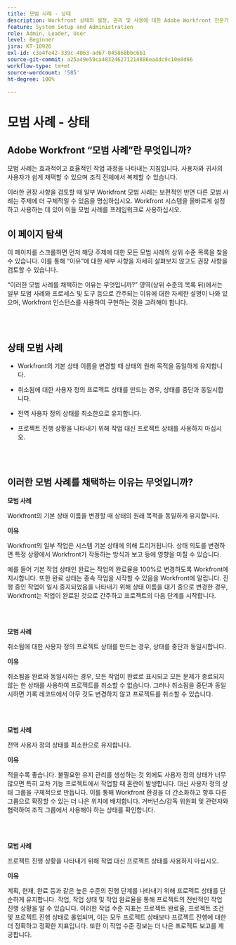 ```yaml
---
title: 모범 사례 - 상태
description: Workfront 상태의 설정, 관리 및 사용에 대한 Adobe Workfront 전문가의 모범 사례 권장 사항을 살펴봅니다.
feature: System Setup and Administration
role: Admin, Leader, User
level: Beginner
jira: KT-10926
exl-id: c3a4fe42-339c-4063-ad67-045868bbc6b1
source-git-commit: a25a49e59ca483246271214886ea4dc9c10e8d66
workflow-type: tm+mt
source-wordcount: '585'
ht-degree: 100%

---
```


# 모범 사례 - 상태

## Adobe Workfront “모범 사례”란 무엇입니까?

모범 사례는 효과적이고 효율적인 작업 과정을 나타내는 지침입니다. 사용자와 귀사의 사용자가 쉽게 채택할 수 있으며 조직 전체에서 복제할 수 있습니다.

이러한 권장 사항을 검토할 때 일부 Workfront 모범 사례는 보편적인 반면 다른 모범 사례는 주제에 더 구체적일 수 있음을 명심하십시오. Workfront 시스템을 올바르게 설정하고 사용하는 데 있어 이들 모범 사례를 프레임워크로 사용하십시오.

## 이 페이지 탐색

이 페이지를 스크롤하면 먼저 해당 주제에 대한 모든 모범 사례의 상위 수준 목록을 찾을 수 있습니다. 이를 통해 “이유”에 대한 세부 사항을 자세히 살펴보지 않고도 권장 사항을 검토할 수 있습니다.

“이러한 모범 사례를 채택하는 이유는 무엇입니까?” 영역(상위 수준의 목록 뒤)에서는 일부 모범 사례와 프로세스 및 도구 등으로 간주되는 이유에 대한 자세한 설명이 나와 있으며, Workfront 인스턴스를 사용하여 구현하는 것을 고려해야 합니다.

</br>
</br>

## 상태 모범 사례

* Workfront의 기본 상태 이름을 변경할 때 상태의 원래 목적을 동일하게 유지합니다.

* 취소됨에 대한 사용자 정의 프로젝트 상태를 만드는 경우, 상태를 중단과 동일시합니다.

* 전역 사용자 정의 상태를 최소한으로 유지합니다.

* 프로젝트 진행 상황을 나타내기 위해 작업 대신 프로젝트 상태를 사용하지 마십시오.


</br>
</br>



## 이러한 모범 사례를 채택하는 이유는 무엇입니까?

**모범 사례**

Workfront의 기본 상태 이름을 변경할 때 상태의 원래 목적을 동일하게 유지합니다.



**이유**

Workfront의 일부 작업은 시스템 기본 상태에 의해 트리거됩니다. 상태 의도를 변경하면 특정 상황에서 Workfront가 작동하는 방식과 보고 등에 영향을 미칠 수 있습니다.



예를 들어 기본 작업 상태인 완료는 작업의 완료율을 100%로 변경하도록 Workfront에 지시합니다. 또한 완료 상태는 종속 작업을 시작할 수 있음을 Workfront에 알립니다. 진행 중인 작업이 일시 중지되었음을 나타내기 위해 상태 이름을 대기 중으로 변경한 경우, Workfront는 작업이 완료된 것으로 간주하고 프로젝트의 다음 단계를 시작합니다.

</br>
</br>



**모범 사례**

취소됨에 대한 사용자 정의 프로젝트 상태를 만드는 경우, 상태를 중단과 동일시합니다.



**이유**

취소됨을 완료와 동일시하는 경우, 모든 작업이 완료로 표시되고 모든 문제가 종료되지 않는 한 상태를 사용하여 프로젝트를 취소할 수 없습니다. 그러나 취소됨을 중단과 동일시하면 기록 레코드에서 아무 것도 변경하지 않고 프로젝트를 취소할 수 있습니다.


</br>
</br>

**모범 사례**

전역 사용자 정의 상태를 최소한으로 유지합니다.



**이유**

적을수록 좋습니다. 불필요한 유지 관리를 생성하는 것 외에도 사용자 정의 상태가 너무 많으면 특히 교차 기능 프로젝트에서 작업할 때 혼란이 발생합니다. 대신 사용자 정의 상태 그룹을 구체적으로 만듭니다. 이를 통해 Workfront 환경을 더 간소화하고 향후 다른 그룹으로 확장할 수 있는 더 나은 위치에 배치합니다. 거버넌스/감독 위원회 및 관련자와 협력하여 조직 그룹에서 사용해야 하는 상태를 확인합니다.


</br>
</br>

**모범 사례**

프로젝트 진행 상황을 나타내기 위해 작업 대신 프로젝트 상태를 사용하지 마십시오.



**이유**

계획, 현재, 완료 등과 같은 높은 수준의 진행 단계를 나타내기 위해 프로젝트 상태를 단순하게 유지합니다. 작업, 작업 상태 및 작업 완료율을 통해 프로젝트의 전반적인 작업 진행 상황을 알 수 있습니다. 이러한 작업 수준 지표는 프로젝트 완료율, 프로젝트 조건 및 프로젝트 진행 상태로 롤업되며, 이는 모두 프로젝트 상태보다 프로젝트 진행에 대한 더 정확하고 정확한 지표입니다. 또한 이 작업 수준 정보는 더 나은 프로젝트 보고를 제공합니다.
